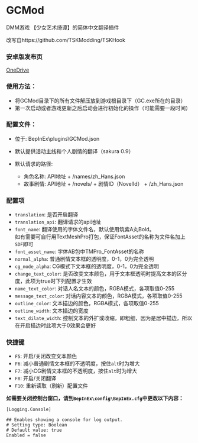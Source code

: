 # GCMod
DMM游戏 【少女艺术绮谭】的简体中文翻译插件

改写自https://github.com/TSKModding/TSKHook

### 安卓版发布页
[OneDrive](https://u.ntr.best/nCK3Nj)

### 使用方法：
- 将GCMod目录下的所有文件解压放到游戏根目录下（GC.exe所在的目录）
- 第一次启动或者游戏更新之后启动会进行初始化的操作（可能需要一段时间）

### 配置文件：
- 位于: BepInEx\plugins\GCMod.json

- 默认提供活动主线和个人剧情的翻译（sakura 0.9）
- 默认请求的路径:
	- 角色名称: API地址 + /names/zh_Hans.json
	- 故事剧情: API地址 + /novels/ + 剧情ID（NovelId） + /zh_Hans.json

### 配置项
- `translation`: 是否开启翻译
- `translation_api`: 翻译请求的api地址
- `font_name`: 翻译使用的字体文件名，默认使用筑紫A丸Bold。<br>如有需要可自行用TextMeshPro打包，保证FontAsset的名称为文件名加上` SDF`即可
- `font_asset_name`: 字体AB包中TMPro_FontAsset的名称
- `normal_alpha`: 普通剧情文本框的透明度，0-1，0为完全透明
- `cg_mode_alpha`: CG模式下文本框的透明度，0-1，0为完全透明
- `change_text_color`: 是否改变文本颜色，用于文本框透明时提高文本的区分度，此项为true时下列配置才生效
- `name_text_color`: 对话人名文本的颜色，RGBA模式，各项取值0-255
- `message_text_color`: 对话内容文本的颜色，RGBA模式，各项取值0-255
- `outline_color`: 文本描边的颜色，RGBA模式，各项取值0-255
- `outline_width`: 文本描边的宽度
- `text_dilate_width`: 控制文本的外扩或收缩，即粗细，因为是居中描边，所以在开启描边时此项大于0效果会更好

### 快捷键
- `F5`: 开启/关闭改变文本颜色
- `F6`: 减小普通剧情文本框的不透明度，按住`alt`时为增大
- `F7`: 减小CG剧情文本框的不透明度，按住`alt`时为增大
- `F8`: 开启/关闭翻译
- `F10`: 重新读取（刷新）配置文件

**如需要关闭控制台窗口，请到`BepInEx\config\BepInEx.cfg`中更改以下内容：**

```
[Logging.Console]

## Enables showing a console for log output.
# Setting type: Boolean
# Default value: true
Enabled = false
```
